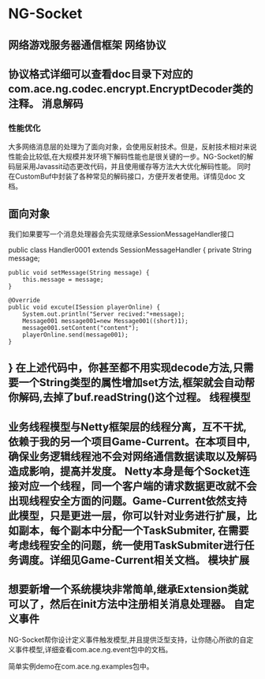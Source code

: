 NG-Socket
=========

网络游戏服务器通信框架
网络协议 
-----------------------------------  
协议格式详细可以查看doc目录下对应的com.ace.ng.codec.encrypt.EncryptDecoder类的注释。
消息解码
-----------------------------------
### 性能优化
大多网络消息层的处理为了面向对象，会使用反射技术。但是，反射技术相对来说性能会比较低,在大规模并发环境下解码性能也是很关键的一步。NG-Socket的解码层采用Javassit动态更改代码，并且使用缓存等方法大大优化解码性能。
同时在CustomBuf中封装了各种常见的解码接口，方便开发者使用。详情见doc 文档。
## 面向对象
我们如果要写一个消息处理器会先实现继承SessionMessageHandler接口

public class Handler0001 extends SessionMessageHandler {
    private String message;

    public void setMessage(String message) {
        this.message = message;
    }

    @Override
    public void excute(ISession playerOnline) {
        System.out.println("Server recived:"+message);
        Message001 message001=new Message001((short)1);
        message001.setContent("content");
        playerOnline.send(message001);
    }
}
在上述代码中，你甚至都不用实现decode方法,只需要一个String类型的属性增加set方法,框架就会自动帮你解码,去掉了buf.readString()这个过程。
线程模型
-----------------------------------
###
业务线程模型与Netty框架层的线程分离，互不干扰,依赖于我的另一个项目Game-Current。在本项目中,确保业务逻辑线程池不会对网络通信数据读取以及解码造成影响，提高并发度。
Netty本身是每个Socket连接对应一个线程，同一个客户端的请求数据更改就不会出现线程安全方面的问题。Game-Current依然支持此模型，只是更进一层，你可以针对业务进行扩展，比如副本，每个副本中分配一个TaskSubmiter,
在需要考虑线程安全的问题，统一使用TaskSubmiter进行任务调度。详细见Game-Current相关文档。
模块扩展
-----------------------------------
想要新增一个系统模块非常简单,继承Extension类就可以了，然后在init方法中注册相关消息处理器。
自定义事件
-----------------------------------
NG-Socket帮你设计定义事件触发模型,并且提供泛型支持，让你随心所欲的自定义事件模型,详细查看com.ace.ng.event包中的文档。

简单实例demo在com.ace.ng.examples包中。
